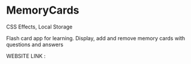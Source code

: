 # MemoryCards
CSS Effects, Local Storage

Flash card app for learning. Display, add and remove memory cards with questions and answers

WEBSITE LINK : 
